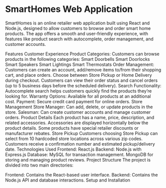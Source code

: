 <h1> SmartHomes Web Application </h1>
SmartHomes is an online retailer web application built using React and Node.js, designed to allow customers to browse and order smart home products. The app offers a smooth and user-friendly experience, with features like product search with autocomplete, order management, and customer accounts.

Features
Customer Experience
Product Categories: Customers can browse products in the following categories:
Smart Doorbells
Smart Doorlocks
Smart Speakers
Smart Lightings
Smart Thermostats
Order Management:
Customers can create an account, add/remove items to/from their shopping cart, and place orders.
Choose between Store Pickup or Home Delivery during checkout.
Customers can view their order status and cancel orders (up to 5 business days before the scheduled delivery).
Search Functionality:
Autocomplete search helps customers quickly find the products they’re looking for.
Warranty Options: Available for all products at an additional cost.
Payment: Secure credit card payment for online orders.
Store Management
Store Manager:
Can add, delete, or update products in the store.
Salesman:
Can create customer accounts and manage customer orders.
Product Details
Each product has a name, price, description, and related accessories.
Accessories are displayed horizontally below the product details.
Some products have special retailer discounts or manufacturer rebates.
Store Pickup
Customers choosing Store Pickup can select from 10 hardcoded store locations across various zip codes.
Customers receive a confirmation number and estimated pickup/delivery date.
Technologies Used
Frontend: React.js
Backend: Node.js with Express.js
Database:
MySQL for transaction management.
MongoDB for storing and managing product reviews.
Project Structure
The project is divided into two main directories:

Frontend: Contains the React-based user interface.
Backend: Contains the Node.js API and database interactions.
Setup and Installation
